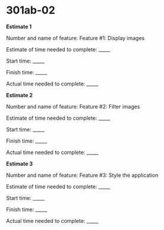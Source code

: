 # 301ab-02

**Estimate 1**

Number and name of feature: Feature #1: Display images

Estimate of time needed to complete: _____

Start time: _____

Finish time: _____

Actual time needed to complete: _____


**Estimate 2**

Number and name of feature: Feature #2: Filter images

Estimate of time needed to complete: _____

Start time: _____

Finish time: _____

Actual time needed to complete: _____


**Estimate 3**

Number and name of feature: Feature #3: Style the application

Estimate of time needed to complete: _____

Start time: _____

Finish time: _____

Actual time needed to complete: _____

